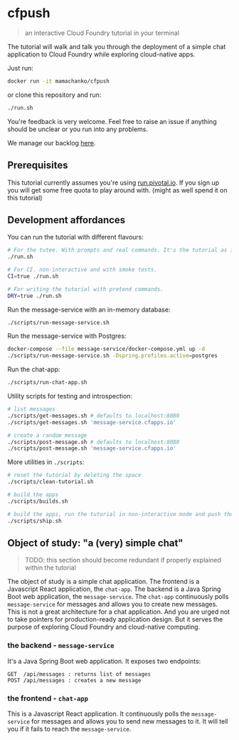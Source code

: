 # cfpush

>an interactive Cloud Foundry tutorial in your terminal

The tutorial will walk and talk you through the deployment of a simple chat application to Cloud Foundry while exploring cloud-native apps.

Just run:
```bash
docker run -it mamachanko/cfpush
```

or clone this repository and run:
```bash
./run.sh
```

You're feedback is very welcome. Feel free to raise an issue if anything should be unclear or you run into any problems.

We manage our backlog [here](https://pivotaltracker.com/n/projects/2315492).

## Prerequisites

This tutorial currently assumes you're using [run.pivotal.io](https://run.pivotal.io). If you sign up you will get some free quota to play around with. (might as well spend it on this tutorial)

## Development affordances

You can run the tutorial with different flavours:
```bash
# For the tutee. With prompts and real commands. It's the tutorial as it's meant to be run.
./run.sh

# For CI. non-interactive and with smoke tests.
CI=true ./run.sh

# For writing the tutorial with pretend commands.
DRY=true ./run.sh
```

Run the message-service with an in-memory database:
```bash
./scripts/run-message-service.sh
```

Run the message-service with Postgres:
```bash
docker-compose --file message-service/docker-compose.yml up -d 
./scripts/run-message-service.sh -Dspring.profiles.active=postgres
```

Run the chat-app:
```bash
./scripts/run-chat-app.sh
```

Utility scripts for testing and introspection:
```bash
# list messages
./scripts/get-messages.sh # defaults to localhost:8080
./scripts/get-messages.sh 'message-service.cfapps.io'

# create a random message
./scripts/post-message.sh # defaults to localhost:8080
./scripts/post-message.sh 'message-service.cfapps.io'
```

More utilities in `./scripts`:
```bash
# reset the tutorial by deleting the space
./scripts/clean-tutorial.sh

# build the apps
./scripts/builds.sh

# build the apps, run the tutorial in non-interactive mode and push the code
./scripts/ship.sh
```

## Object of study: "a (very) simple chat"

> TODO: this section should become redundant if properly explained within the tutorial 

The object of study is a simple chat application. The frontend is a Javascript React application, the `chat-app`. The backend is a Java Spring Boot web application, the `message-service`.
The `chat-app` continuously polls `message-service` for messages and allows you to create new messages. This is not a great
architecture for a chat application. And you are urged not to take pointers for production-ready application design. 
But it serves the purpose of exploring Cloud Foundry and cloud-native computing.

### the backend - `message-service`
It's a Java Spring Boot web application. It exposes two endpoints:

    GET  /api/messages : returns list of messages
    POST /api/messages : creates a new message

### the frontend - `chat-app`
This is a Javascript React application. 
It continuously polls the `message-service` for messages and allows you to send new messages to it.
It will tell you if it fails to reach the `message-service`.
